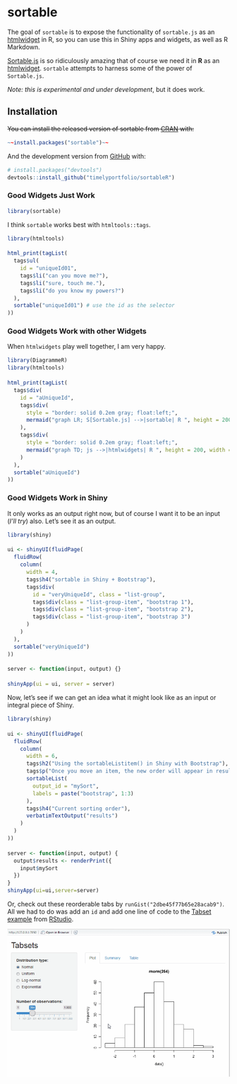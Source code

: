 
<!-- README.md is generated from README.Rmd. Please edit that file -->

# sortable

<!-- badges: start -->

<!-- badges: end -->

The goal of `sortable` is to expose the functionality of `sortable.js`
as an [htmlwidget](https://htmlwidgets.org) in R, so you can use this in
Shiny apps and widgets, as well as R Markdown.

[Sortable.js](https://rubaxa.github.io/Sortable) is so ridiculously
amazing that of course we need it in **R** as an
[htmlwidget](https://htmlwidgets.org). `sortable` attempts to harness
some of the power of `Sortable.js`.

*Note: this is experimental and under development*, but it does work.

## Installation

~~You can install the released version of sortable from
[CRAN](https://CRAN.R-project.org) with:~~

``` r
~~install.packages("sortable")~~
```

And the development version from [GitHub](https://github.com/) with:

``` r
# install.packages("devtools")
devtools::install_github("timelyportfolio/sortableR")
```

### Good Widgets Just Work

``` r
library(sortable)
```

I think `sortable` works best with `htmltools::tags`.

``` r
library(htmltools)

html_print(tagList(
  tags$ul(
    id = "uniqueId01",
    tags$li("can you move me?"),
    tags$li("sure, touch me."),
    tags$li("do you know my powers?")
  ),
  sortable("uniqueId01") # use the id as the selector
))
```

### Good Widgets Work with other Widgets

When `htmlwidgets` play well together, I am very happy.

``` r
library(DiagrammeR)
library(htmltools)

html_print(tagList(
  tags$div(
    id = "aUniqueId",
    tags$div(
      style = "border: solid 0.2em gray; float:left;",
      mermaid("graph LR; S[Sortable.js] -->|sortable| R ", height = 200, width = 200)
    ),
    tags$div(
      style = "border: solid 0.2em gray; float:left;",
      mermaid("graph TD; js -->|htmlwidgets| R ", height = 200, width = 200)
    )
  ),
  sortable("aUniqueId")
))
```

### Good Widgets Work in Shiny

It only works as an output right now, but of course I want it to be an
input (*I’ll try*) also. Let’s see it as an output.

``` r
library(shiny)

ui <- shinyUI(fluidPage(
  fluidRow(
    column(
      width = 4,
      tags$h4("sortable in Shiny + Bootstrap"),
      tags$div(
        id = "veryUniqueId", class = "list-group",
        tags$div(class = "list-group-item", "bootstrap 1"),
        tags$div(class = "list-group-item", "bootstrap 2"),
        tags$div(class = "list-group-item", "bootstrap 3")
      )
    )
  ),
  sortable("veryUniqueId")
))

server <- function(input, output) {}

shinyApp(ui = ui, server = server)
```

Now, let’s see if we can get an idea what it might look like as an input
or integral piece of Shiny.

``` r
library(shiny)

ui <- shinyUI(fluidPage(
  fluidRow(
    column(
      width = 6,
      tags$h2("Using the sortableListitem() in Shiny with Bootstrap"),
      tags$p("Once you move an item, the new order will appear in results"),
      sortableList(
        output_id = "mySort",
        labels = paste("bootstrap", 1:3)
      ),
      tags$h4("Current sorting order"),
      verbatimTextOutput("results")
    )
  )
))

server <- function(input, output) {
  output$results <- renderPrint({
    input$mySort
  })
}
shinyApp(ui=ui,server=server)
```

Or, check out these reorderable tabs by
`runGist("2dbe45f77b65e28acab9")`. All we had to do was add an `id` and
add one line of code to the [Tabset
example](https://github.com/rstudio/shiny-examples/tree/master/006-tabsets)
from [RStudio](https://rstudio.com).

<img src="inst/images/sortable_tabs.gif"/>
